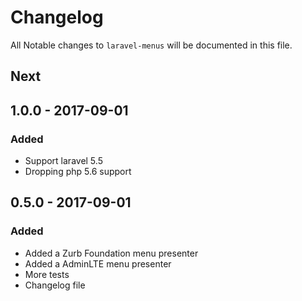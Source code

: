 # Changelog

All Notable changes to `laravel-menus` will be documented in this file.

## Next

## 1.0.0 - 2017-09-01

### Added

- Support laravel 5.5
- Dropping php 5.6 support

## 0.5.0 - 2017-09-01

### Added

- Added a Zurb Foundation menu presenter
- Added a AdminLTE menu presenter
- More tests
- Changelog file
